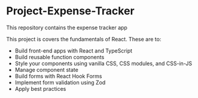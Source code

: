 # Project-Expense-Tracker

This repository contains the expense tracker app

This project is covers the fundamentals of React. These are to:

* Build front-end apps with React and TypeScript
* Build reusable function components
* Style your components using vanilla CSS, CSS modules, and CSS-in-JS
* Manage component state
* Build forms with React Hook Forms
* Implement form validation using Zod
* Apply best practices
